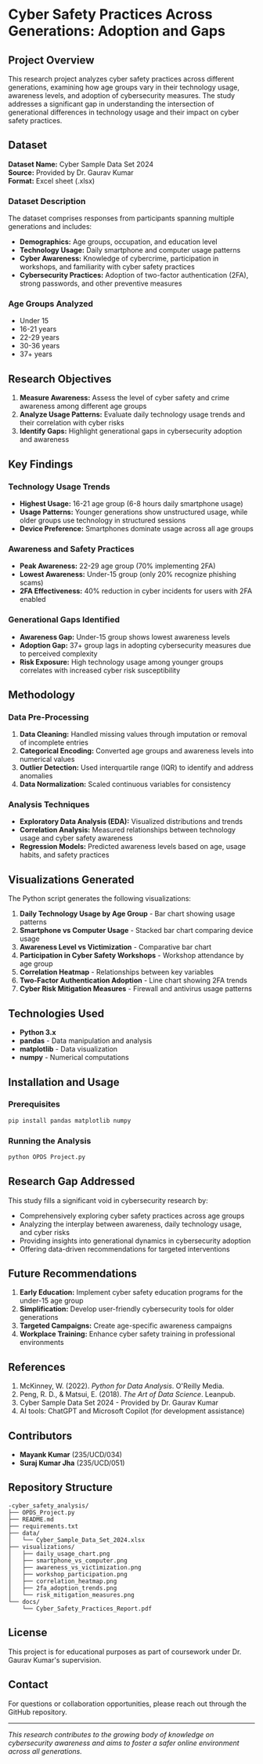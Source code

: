 # Cyber Safety Practices Across Generations: Adoption and Gaps

## Project Overview

This research project analyzes cyber safety practices across different generations, examining how age groups vary in their technology usage, awareness levels, and adoption of cybersecurity measures. The study addresses a significant gap in understanding the intersection of generational differences in technology usage and their impact on cyber safety practices.

## Dataset

**Dataset Name:** Cyber Sample Data Set 2024  
**Source:** Provided by Dr. Gaurav Kumar  
**Format:** Excel sheet (.xlsx)

### Dataset Description

The dataset comprises responses from participants spanning multiple generations and includes:

- **Demographics:** Age groups, occupation, and education level
- **Technology Usage:** Daily smartphone and computer usage patterns
- **Cyber Awareness:** Knowledge of cybercrime, participation in workshops, and familiarity with cyber safety practices
- **Cybersecurity Practices:** Adoption of two-factor authentication (2FA), strong passwords, and other preventive measures

### Age Groups Analyzed
- Under 15
- 16-21 years
- 22-29 years
- 30-36 years
- 37+ years

## Research Objectives

1. **Measure Awareness:** Assess the level of cyber safety and crime awareness among different age groups
2. **Analyze Usage Patterns:** Evaluate daily technology usage trends and their correlation with cyber risks
3. **Identify Gaps:** Highlight generational gaps in cybersecurity adoption and awareness

## Key Findings

### Technology Usage Trends
- **Highest Usage:** 16-21 age group (6-8 hours daily smartphone usage)
- **Usage Patterns:** Younger generations show unstructured usage, while older groups use technology in structured sessions
- **Device Preference:** Smartphones dominate usage across all age groups

### Awareness and Safety Practices
- **Peak Awareness:** 22-29 age group (70% implementing 2FA)
- **Lowest Awareness:** Under-15 group (only 20% recognize phishing scams)
- **2FA Effectiveness:** 40% reduction in cyber incidents for users with 2FA enabled

### Generational Gaps Identified
- **Awareness Gap:** Under-15 group shows lowest awareness levels
- **Adoption Gap:** 37+ group lags in adopting cybersecurity measures due to perceived complexity
- **Risk Exposure:** High technology usage among younger groups correlates with increased cyber risk susceptibility

## Methodology

### Data Pre-Processing
1. **Data Cleaning:** Handled missing values through imputation or removal of incomplete entries
2. **Categorical Encoding:** Converted age groups and awareness levels into numerical values
3. **Outlier Detection:** Used interquartile range (IQR) to identify and address anomalies
4. **Data Normalization:** Scaled continuous variables for consistency

### Analysis Techniques
- **Exploratory Data Analysis (EDA):** Visualized distributions and trends
- **Correlation Analysis:** Measured relationships between technology usage and cyber safety awareness
- **Regression Models:** Predicted awareness levels based on age, usage habits, and safety practices

## Visualizations Generated

The Python script generates the following visualizations:

1. **Daily Technology Usage by Age Group** - Bar chart showing usage patterns
2. **Smartphone vs Computer Usage** - Stacked bar chart comparing device usage
3. **Awareness Level vs Victimization** - Comparative bar chart
4. **Participation in Cyber Safety Workshops** - Workshop attendance by age group
5. **Correlation Heatmap** - Relationships between key variables
6. **Two-Factor Authentication Adoption** - Line chart showing 2FA trends
7. **Cyber Risk Mitigation Measures** - Firewall and antivirus usage patterns

## Technologies Used

- **Python 3.x**
- **pandas** - Data manipulation and analysis
- **matplotlib** - Data visualization
- **numpy** - Numerical computations

## Installation and Usage

### Prerequisites
```bash
pip install pandas matplotlib numpy
```

### Running the Analysis
```bash
python OPDS Project.py
```

## Research Gap Addressed

This study fills a significant void in cybersecurity research by:
- Comprehensively exploring cyber safety practices across age groups
- Analyzing the interplay between awareness, daily technology usage, and cyber risks
- Providing insights into generational dynamics in cybersecurity adoption
- Offering data-driven recommendations for targeted interventions

## Future Recommendations

1. **Early Education:** Implement cyber safety education programs for the under-15 age group
2. **Simplification:** Develop user-friendly cybersecurity tools for older generations
3. **Targeted Campaigns:** Create age-specific awareness campaigns
4. **Workplace Training:** Enhance cyber safety training in professional environments

## References

1. McKinney, W. (2022). *Python for Data Analysis*. O'Reilly Media.
2. Peng, R. D., & Matsui, E. (2018). *The Art of Data Science*. Leanpub.
3. Cyber Sample Data Set 2024 - Provided by Dr. Gaurav Kumar
4. AI tools: ChatGPT and Microsoft Copilot (for development assistance)

## Contributors

- **Mayank Kumar** (235/UCD/034)
- **Suraj Kumar Jha** (235/UCD/051)

## Repository Structure

```
-cyber_safety_analysis/
├── OPDS_Project.py
├── README.md
├── requirements.txt
├── data/
│   └── Cyber_Sample_Data_Set_2024.xlsx
├── visualizations/
│   ├── daily_usage_chart.png
│   ├── smartphone_vs_computer.png
│   ├── awareness_vs_victimization.png
│   ├── workshop_participation.png
│   ├── correlation_heatmap.png
│   ├── 2fa_adoption_trends.png
│   └── risk_mitigation_measures.png
└── docs/
    └── Cyber_Safety_Practices_Report.pdf
```

## License

This project is for educational purposes as part of coursework under Dr. Gaurav Kumar's supervision.

## Contact

For questions or collaboration opportunities, please reach out through the GitHub repository.

---

*This research contributes to the growing body of knowledge on cybersecurity awareness and aims to foster a safer online environment across all generations.*

